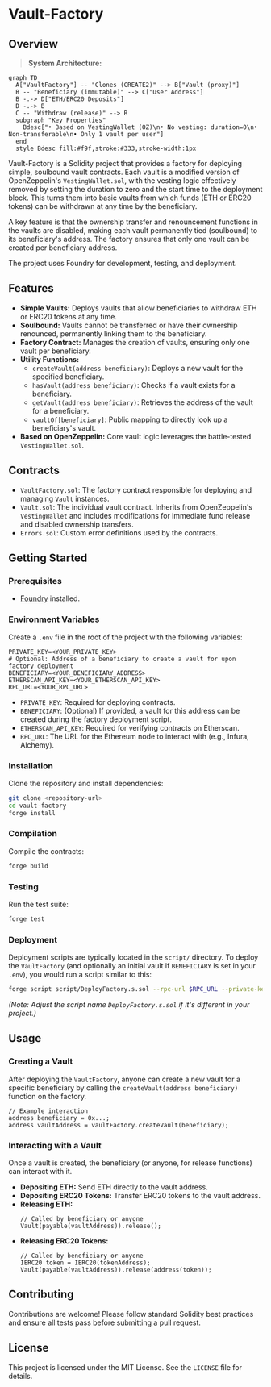 # Vault-Factory

## Overview

> **System Architecture:**

```mermaid
graph TD
  A["VaultFactory"] -- "Clones (CREATE2)" --> B["Vault (proxy)"]
  B -- "Beneficiary (immutable)" --> C["User Address"]
  B -.-> D["ETH/ERC20 Deposits"]
  D -.-> B
  C -- "Withdraw (release)" --> B
  subgraph "Key Properties"
    Bdesc["• Based on VestingWallet (OZ)\n• No vesting: duration=0\n• Non-transferable\n• Only 1 vault per user"]
  end
  style Bdesc fill:#f9f,stroke:#333,stroke-width:1px
```

Vault-Factory is a Solidity project that provides a factory for deploying simple, soulbound vault contracts. Each vault is a modified version of OpenZeppelin's `VestingWallet.sol`, with the vesting logic effectively removed by setting the duration to zero and the start time to the deployment block. This turns them into basic vaults from which funds (ETH or ERC20 tokens) can be withdrawn at any time by the beneficiary.

A key feature is that the ownership transfer and renouncement functions in the vaults are disabled, making each vault permanently tied (soulbound) to its beneficiary's address. The factory ensures that only one vault can be created per beneficiary address.

The project uses Foundry for development, testing, and deployment.

## Features

*   **Simple Vaults:** Deploys vaults that allow beneficiaries to withdraw ETH or ERC20 tokens at any time.
*   **Soulbound:** Vaults cannot be transferred or have their ownership renounced, permanently linking them to the beneficiary.
*   **Factory Contract:** Manages the creation of vaults, ensuring only one vault per beneficiary.
*   **Utility Functions:**
    *   `createVault(address beneficiary)`: Deploys a new vault for the specified beneficiary.
    *   `hasVault(address beneficiary)`: Checks if a vault exists for a beneficiary.
    *   `getVault(address beneficiary)`: Retrieves the address of the vault for a beneficiary.
    *   `vaultOf[beneficiary]`: Public mapping to directly look up a beneficiary's vault.
*   **Based on OpenZeppelin:** Core vault logic leverages the battle-tested `VestingWallet.sol`.

## Contracts

*   `VaultFactory.sol`: The factory contract responsible for deploying and managing `Vault` instances.
*   `Vault.sol`: The individual vault contract. Inherits from OpenZeppelin's `VestingWallet` and includes modifications for immediate fund release and disabled ownership transfers.
*   `Errors.sol`: Custom error definitions used by the contracts.

## Getting Started

### Prerequisites

*   [Foundry](https://getfoundry.sh/) installed.

### Environment Variables

Create a `.env` file in the root of the project with the following variables:

```env
PRIVATE_KEY=<YOUR_PRIVATE_KEY>
# Optional: Address of a beneficiary to create a vault for upon factory deployment
BENEFICIARY=<YOUR_BENEFICIARY_ADDRESS>
ETHERSCAN_API_KEY=<YOUR_ETHERSCAN_API_KEY>
RPC_URL=<YOUR_RPC_URL>
```

*   `PRIVATE_KEY`: Required for deploying contracts.
*   `BENEFICIARY`: (Optional) If provided, a vault for this address can be created during the factory deployment script.
*   `ETHERSCAN_API_KEY`: Required for verifying contracts on Etherscan.
*   `RPC_URL`: The URL for the Ethereum node to interact with (e.g., Infura, Alchemy).

### Installation

Clone the repository and install dependencies:

```bash
git clone <repository-url>
cd vault-factory
forge install
```

### Compilation

Compile the contracts:

```bash
forge build
```

### Testing

Run the test suite:

```bash
forge test
```

### Deployment

Deployment scripts are typically located in the `script/` directory. To deploy the `VaultFactory` (and optionally an initial vault if `BENEFICIARY` is set in your `.env`), you would run a script similar to this:

```bash
forge script script/DeployFactory.s.sol --rpc-url $RPC_URL --private-key $PRIVATE_KEY --broadcast --verify -vvvv
```

*(Note: Adjust the script name `DeployFactory.s.sol` if it's different in your project.)*

## Usage

### Creating a Vault

After deploying the `VaultFactory`, anyone can create a new vault for a specific beneficiary by calling the `createVault(address beneficiary)` function on the factory.

```solidity
// Example interaction
address beneficiary = 0x...;
address vaultAddress = vaultFactory.createVault(beneficiary);
```

### Interacting with a Vault

Once a vault is created, the beneficiary (or anyone, for release functions) can interact with it.

*   **Depositing ETH:** Send ETH directly to the vault address.
*   **Depositing ERC20 Tokens:** Transfer ERC20 tokens to the vault address.
*   **Releasing ETH:**
    ```solidity
    // Called by beneficiary or anyone
    Vault(payable(vaultAddress)).release();
    ```
*   **Releasing ERC20 Tokens:**
    ```solidity
    // Called by beneficiary or anyone
    IERC20 token = IERC20(tokenAddress);
    Vault(payable(vaultAddress)).release(address(token));
    ```

## Contributing

Contributions are welcome! Please follow standard Solidity best practices and ensure all tests pass before submitting a pull request.

## License

This project is licensed under the MIT License. See the `LICENSE` file for details.
